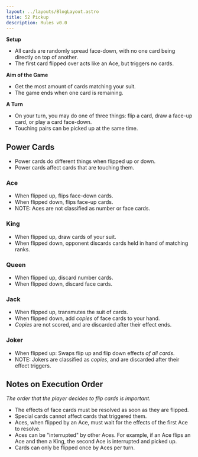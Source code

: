 ```yaml
---
layout: ../layouts/BlogLayout.astro
title: 52 Pickup
description: Rules v0.0
---
```


**Setup**

- All cards are randomly spread face-down, with no one card being directly on top of another.
- The first card flipped over acts like an Ace, but triggers no cards.

**Aim of the Game**

- Get the most amount of cards matching your suit.
- The game ends when one card is remaining.

**A Turn**

- On your turn, you may do one of three things: flip a card, draw a face-up card, or play a card face-down.
- Touching pairs can be picked up at the same time.

## Power Cards

- Power cards do different things when flipped up or down.
- Power cards affect cards that are touching them.

### Ace

- When flipped up, flips face-down cards.
- When flipped down, flips face-up cards.
- NOTE: Aces are not classified as number or face cards.

### King

- When flipped up, draw cards of your suit.
- When flipped down, opponent discards cards held in hand of matching ranks.

### Queen

- When flipped up, discard number cards.
- When flipped down, discard face cards.

### Jack

- When flipped up, transmutes the suit of cards.
- When flipped down, add _copies_ of face cards to your hand.
- _Copies_ are not scored, and are discarded after their effect ends.

### Joker

- When flipped up: Swaps flip up and flip down effects _of all cards_.
- NOTE: Jokers are classified as _copies_, and are discarded after their effect triggers.

## Notes on Execution Order

_The order that the player decides to flip cards is important._

- The effects of face cards must be resolved as soon as they are flipped.
- Special cards cannot affect cards that triggered them.
- Aces, when flipped by an Ace, must wait for the effects of the first Ace to resolve.
- Aces can be "interrupted" by other Aces. For example, if an Ace flips an Ace and then a King, the second Ace is interrupted and picked up.
- Cards can only be flipped once by Aces per turn.
